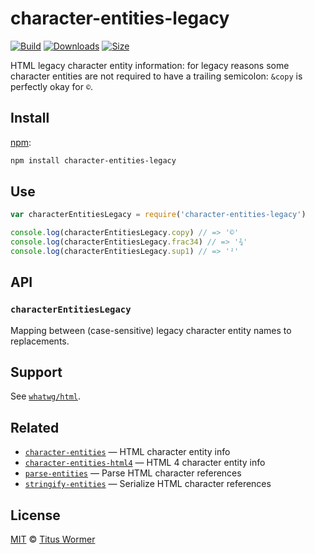 # character-entities-legacy

[![Build][build-badge]][build]
[![Downloads][downloads-badge]][downloads]
[![Size][size-badge]][size]

HTML legacy character entity information: for legacy reasons some character
entities are not required to have a trailing semicolon: `&copy` is perfectly
okay for `©`.

## Install

[npm][]:

```sh
npm install character-entities-legacy
```

## Use

```js
var characterEntitiesLegacy = require('character-entities-legacy')

console.log(characterEntitiesLegacy.copy) // => '©'
console.log(characterEntitiesLegacy.frac34) // => '¾'
console.log(characterEntitiesLegacy.sup1) // => '¹'
```

## API

### `characterEntitiesLegacy`

Mapping between (case-sensitive) legacy character entity names to replacements.

## Support

See [`whatwg/html`][html].

## Related

- [`character-entities`](https://github.com/wooorm/character-entities)
  — HTML character entity info
- [`character-entities-html4`](https://github.com/wooorm/character-entities-html4)
  — HTML 4 character entity info
- [`parse-entities`](https://github.com/wooorm/parse-entities)
  — Parse HTML character references
- [`stringify-entities`](https://github.com/wooorm/stringify-entities)
  — Serialize HTML character references

## License

[MIT][license] © [Titus Wormer][author]

<!-- Definitions -->

[build-badge]: https://img.shields.io/travis/wooorm/character-entities-legacy.svg
[build]: https://travis-ci.org/wooorm/character-entities-legacy
[downloads-badge]: https://img.shields.io/npm/dm/character-entities-legacy.svg
[downloads]: https://www.npmjs.com/package/character-entities-legacy
[size-badge]: https://img.shields.io/bundlephobia/minzip/character-entities-legacy.svg
[size]: https://bundlephobia.com/result?p=character-entities-legacy
[npm]: https://docs.npmjs.com/cli/install
[license]: license
[author]: https://wooorm.com
[html]: https://raw.githubusercontent.com/whatwg/html/master/json-entities-legacy.inc

